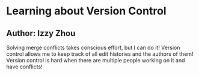 # Learning about Version Control
## Author: Izzy Zhou
Solving merge conflicts takes conscious effort, but I can do it!
Version control allows me to keep track of all edit histories and the authors of them!
Version control is hard when there are multiple people working on it and have conflicts!